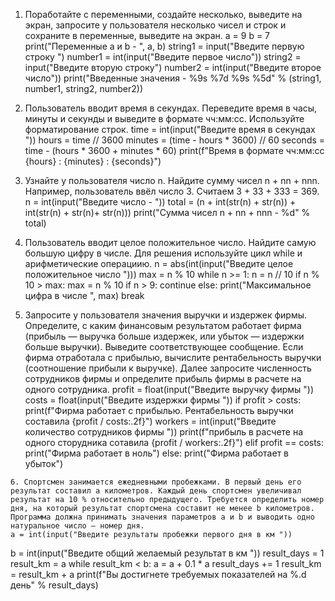 1. Поработайте с переменными, создайте несколько, выведите на экран, запросите у пользователя несколько чисел и строк и сохраните в переменные, выведите на экран.
a = 9
b = 7
print("Переменные a и b - ", a, b)
string1 = input("Введите первую строку ")
number1 = int(input("Введите первое число"))
string2 = input("Введите вторую строку")
number2 = int(input("Введите второе число"))
print("Введенные значения - %9s %7d %9s %5d" % (string1, number1, string2, number2))

2. Пользователь вводит время в секундах. Переведите время в часы, минуты и секунды и выведите в формате чч:мм:сс. Используйте форматирование строк.
time = int(input("Введите время в секундах "))
hours = time // 3600
minutes = (time - hours * 3600) // 60
seconds = time - (hours * 3600 + minutes * 60)
print(f"Время в формате чч:мм:сс   {hours} : {minutes} : {seconds}") 

3. Узнайте у пользователя число n. Найдите сумму чисел n + nn + nnn. Например, пользователь ввёл число 3. Считаем 3 + 33 + 333 = 369.
n = int(input("Введите число - "))
total = (n + int(str(n) + str(n)) + int(str(n) + str(n)+ str(n)))
print("Сумма чисел n + nn + nnn - %d" % total)

4. Пользователь вводит целое положительное число. Найдите самую большую цифру в числе. Для решения используйте цикл while и арифметические операциию.
n = abs(int(input("Введите целое положительное число ")))
max = n % 10
while n >= 1:
    n = n // 10
    if n % 10 > max:
        max = n % 10
    if n > 9:
        continue
    else:
        print("Максимальное цифра в числе ", max)
        break
        
  5. Запросите у пользователя значения выручки и издержек фирмы. Определите, с каким финансовым результатом работает фирма (прибыль — выручка больше издержек, или убыток — издержки больше выручки). Выведите соответствующее сообщение. Если фирма отработала с прибылью, вычислите рентабельность выручки (соотношение прибыли к выручке). Далее запросите численность сотрудников фирмы и определите прибыль фирмы в расчете на одного сотрудника.
  profit = float(input("Введите выручку фирмы "))
costs = float(input("Введите издержки фирмы "))
if profit > costs:
    print(f"Фирма работает с прибылью. Рентабельность выручки составила {profit / costs:.2f}")
    workers = int(input("Введите количество сотрудников фирмы "))
    print(f"прибыль в расчете на одного сторудника сотавила {profit / workers:.2f}")
elif profit == costs:
    print("Фирма работает в ноль")
else:
    print("Фирма работает в убыток")
    
    6. Спортсмен занимается ежедневными пробежками. В первый день его результат составил a километров. Каждый день спортсмен увеличивал результат на 10 % относительно предыдущего. Требуется определить номер дня, на который результат спортсмена составит не менее b километров. Программа должна принимать значения параметров a и b и выводить одно натуральное число — номер дня.
    a = int(input("Введите результаты пробежки первого дня в км "))
b = int(input("Введите общий желаемый результат в км "))
result_days = 1
result_km = a
while result_km < b:
        a = a + 0.1 * a
        result_days += 1
        result_km = result_km + a
print(f"Вы достигнете требуемых показателей на %.d день" % result_days)
